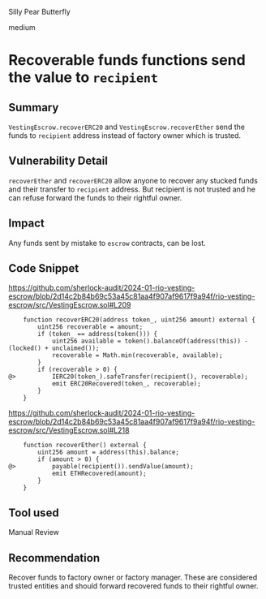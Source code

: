 Silly Pear Butterfly

medium

# Recoverable funds functions send the value to `recipient`

## Summary
`VestingEscrow.recoverERC20` and `VestingEscrow.recoverEther` send the funds to `recipient` address instead of factory owner which is trusted. 

## Vulnerability Detail

`recoverEther` and `recoverERC20` allow anyone to recover any stucked funds and their transfer to `recipient` address. 
But recipient is not trusted and he can refuse forward the funds to their rightful owner. 

## Impact
Any funds sent by mistake to `escrow` contracts,  can be lost. 

## Code Snippet
https://github.com/sherlock-audit/2024-01-rio-vesting-escrow/blob/2d14c2b84b69c53a45c81aa4f907af9617f9a94f/rio-vesting-escrow/src/VestingEscrow.sol#L209
```solidity
    function recoverERC20(address token_, uint256 amount) external {
        uint256 recoverable = amount;
        if (token_ == address(token())) {
            uint256 available = token().balanceOf(address(this)) - (locked() + unclaimed());
            recoverable = Math.min(recoverable, available);
        }
        if (recoverable > 0) {
@>          IERC20(token_).safeTransfer(recipient(), recoverable);
            emit ERC20Recovered(token_, recoverable);
        }
    }
```
https://github.com/sherlock-audit/2024-01-rio-vesting-escrow/blob/2d14c2b84b69c53a45c81aa4f907af9617f9a94f/rio-vesting-escrow/src/VestingEscrow.sol#L218

```solidity
    function recoverEther() external {
        uint256 amount = address(this).balance;
        if (amount > 0) {
@>          payable(recipient()).sendValue(amount);
            emit ETHRecovered(amount);
        }
    }
```

## Tool used

Manual Review

## Recommendation
Recover funds to factory owner or factory manager. These are considered trusted entities and should forward recovered funds to their rightful owner. 